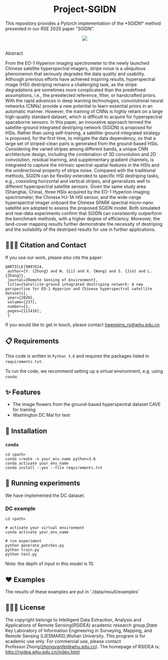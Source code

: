  <h1 align="center"> Project-SGIDN </h1>
This repository provides a Pytorch implementation of the *SGIDN* method presented in our
RSE 2020 paper  ”SGIDN”.

<p align="center">
  <a href="https://github.com/TulioOParreiras/ProjectTemplate/issues">
    </a>
    <img src="https://github.com/lzz11834/SGIDN/blob/master/imgs/Chapter.3-Fig.3.png" />
	<br>
	<br>
</p

Abstract

From the EO-1 Hyperion imaging spectrometer to the newly launched Chinese satellite hyperspectral imagers, stripe noise is a ubiquitous phenomenon that seriously degrades the data quality and usability. Although previous efforts have achieved inspiring results, hyperspectral image (HSI) destriping remains a challenging task, as the stripe degradations are sometimes more complicated than the predefined assumptions, i.e., the preselected reference, filter, or handcrafted priors. With the rapid advances in deep learning technologies, convolutional neural networks (CNNs) provide a new potential to learn essential priors in an automatic manner. However, the training of CNNs is highly reliant on a large high-quality standard dataset, which is difficult to acquire for hyperspectral spaceborne sensors. In this paper, an innovative approach termed the satellite-ground integrated destriping network (SGIDN) is proposed for HSIs. Rather than using self-training, a satellite-ground integrated strategy is proposed, for the first time, to mitigate the data dependency, so that a large set of striped-clean pairs is generated from the ground-based HSIs. Considering the varied stripes among different bands, a unique CNN architecture design, including the combination of 3D convolution and 2D convolution, residual learning, and supplementary gradient channels, is integrated to capture the intrinsic spectral-spatial features in the HSIs and the unidirectional property of stripe noise. Compared with the traditional methods, SGIDN can be flexibly extended to specific HSI destriping tasks, e.g., coexisting horizontal and vertical stripes, and generalizes well to different hyperspectral satellite sensors. Given the same study area (Shanghai, China), three HSIs acquired by the EO-1 Hyperion imaging spectrometer, the Chinese HJ-1A HSI sensor, and the wide-range hyperspectral imager onboard the Chinese SPARK spectral micro-nano satellite are adopted to assess the proposed SGIDN model. Both simulated and real-data experiments confirm that SGIDN can consistently outperform the benchmark methods, with a higher degree of efficiency. Moreover, the land-cover mapping results further demonstrate the necessity of destriping and the suitability of the destriped results for use in further applications.

## 👨🏻‍💻 Citation and Contact

If you use our work, please also cite the paper:

```
@ARTICLE{9007624,  
 author={Y. {Zhong} and W. {Li} and X. {Wang} and S. {Jin} and L. {Zhang}},
 journal={Remote Sensing of Environment},
 title={Satellite-ground integrated destriping network: A new perspective for EO-1 Hyperion and Chinese hyperspectral satellite datasets},
 year={2020},
 volume={237},
 number={},
 pages={111416},
 }
```

If you would like to get in touch, please contact [liwenqing_rs@whu.edu.cn](mailto:liwenqing_rs@whu.edu.cn).

## 📋 Requirements

This code is written in `Python 3.6` and requires the packages listed in `requirements.txt`.

To run the code, we recommend setting up a virtual environment, e.g. using `conda`:

## ✨ Features
* The image flowers from the ground-based hyperspectral dataset CAVE for training
* Washington DC Mal for test


## 📲 Installation
### `conda`

```
cd <path>
conda create -n your_env_name python=3.6
conda activate your_env_name
conda install --yes --file requirements.txt
```

## 🚀 Running experiments

We have implemented the DC dataset.

### DC example

```
cd <path>

# activate your virtual environment
conda activate your_env_name

# run experiment
python generate_patches.py
python train.py
python test.py
```
Note: the depth of input in this model is 10.

## ❤️ Examples
The results of these examples are put in './data/result/examples'


## 👮🏻‍♂️ License
The copyright belongs to Intelligent Data Extraction, Analysis and Applications of Remote Sensing(RSIDEA) academic research group,State Key Laboratory of Information Engineering in Surveying, Mapping, and Remote Sensing (LIESMARS),Wuhan University.
This program is for academic use only. For commercial use, please contact Professor.Zhong(zhongyanfei@whu.edu.cn).
The homepage of RSIDEA is: http://rsidea.whu.edu.cn/index.html
